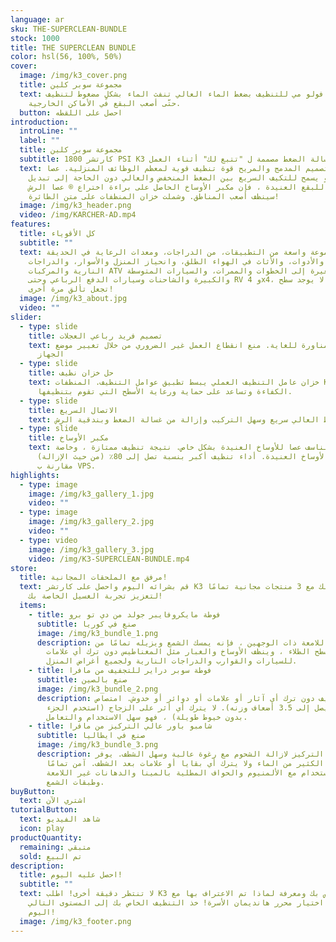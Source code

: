 ```yaml
---
language: ar
sku: THE-SUPERCLEAN-BUNDLE
stock: 1000
title: THE SUPERCLEAN BUNDLE
color: hsl(56, 100%, 50%)
cover:
  image: /img/k3_cover.png
  title: مجموعة سوبر كلين
  text: آلة كاي 3 فولو مي للتنظيف بضغط الماء العالي تنفث الماء بشكلٍ مضغوط لتنظيف
    حتّى أصعب البقع في الأماكن الخارجية.
  button: احصل على اللقطه
introduction:
  introLine: ""
  label: ""
  title: مجموعة سوبر كلين
  subtitle: كارتشر 1800 PSI K3 اتبعني غسالة الضغط مصممة ل "تتبع لك" أثناء العمل
  text: يوفر التصميم المدمج والمريح قوة تنظيف قوية لمعظم الوظائف المنزلية. عصا
    رذاذ فاريو يسمح للتكيف السريع بين الضغط المنخفض والعالي دون الحاجة إلى تبديل
    الفوهات. للبقع العنيدة ، فإن مكبر الأوساخ الحاصل على براءة اختراع ® عصا الرش
    سينظف أصعب المناطق. وشملت خزان المنظفات على متن الطائرة!
  image: /img/k3_header.png
  video: /img/KARCHER-AD.mp4
features:
  title: كل الأقوياء
  subtitle: ""
  text: مع مجموعة واسعة من التطبيقات، من الدراجات، ومعدات الرعاية في الحديقة
    والأدوات، والأثاث في الهواء الطلق، وانحياز المنزل والأسوار، والدراجات
    النارية والمركبات ATV والصغيرة إلى الخطوات والممرات، والسيارات المتوسطة
    والكبيرة والشاحنات وسيارات الدفع الرباعي وحتى RV و 4x4، لا يوجد سطح K3 لن
    تجعل تألق مرة أخرى!
  image: /img/k3_about.jpg
  video: ""
slider:
  - type: slide
    title: تصميم فريد رباعي العجلات
    text: المحمول والمناورة للغاية. منع انقطاع العمل غير الضروري من خلال تغيير موضع
      الجهاز
  - type: slide
    title: حل خزان نظيف
    text: خزان عامل التنظيف العملي يبسط تطبيق عوامل التنظيف. المنظفات Kärcher زيادة
      الكفاءة وتساعد على حماية ورعاية الأسطح التي تقوم بتنظيفها.
  - type: slide
    title: الاتصال السريع
    text: خرطوم الضغط العالي سريع وسهل التركيب وإزالة من غسالة الضغط وبندقية الرش.
  - type: slide
    title: مكبر الأوساخ
    text: الأوساخ الناسف عصا للأوساخ العنيدة بشكل خاص. نتيجة تنظيف ممتازة ، وخاصة
      على الأوساخ العنيدة. أداء تنظيف أكبر بنسبة تصل إلى 80٪ (من حيث الإزالة)
      مقارنة ب VPS.
highlights:
  - type: image
    image: /img/k3_gallery_1.jpg
    video: ""
  - type: image
    image: /img/k3_gallery_2.jpg
    video: ""
  - type: video
    image: /img/k3_gallery_3.jpg
    video: /img/K3-SUPERCLEAN-BUNDLE.mp4
store:
  title: مرفق مع الملحقات المجانية!
  text: قم بشرائه اليوم واحصل على كارتشر K3 الخاص بك مع 3 منتجات مجانية تمامًا
    لتعزيز تجربة الغسيل الخاصة بك!
  items:
    - title: فوطة مايكروفايبر جولد من دي تو برو
      subtitle: صنع في كوريا
      image: /img/k3_bundle_1.png
      description: بفضل نهايته اللامعة ذات الوجهين ، فإنه يمسك الشمع ويزيله تمامًا من
        سطح الطلاء ، وينظف الأوساخ والغبار مثل المغناطيس دون ترك أي علامات.
        للسيارات والقوارب والدراجات النارية ولجميع أغراض المنزل.
    - title: فوطة سوبر دراير للتجفيف من مافرا
      subtitle: صنع بالصين
      image: /img/k3_bundle_2.png
      description: مثالي للتجفيف دون ترك أي آثار أو علامات أو دوائر أو خدوش. امتصاص
        كبير (يصل إلى 3.5 أضعاف وزنه). لا يترك أي أثر على الزجاج (استخدم الجزء
        بدون خيوط طويلة) ، فهو سهل الاستخدام والتعامل.
    - title: شامبو باور عالي التركيز من مافرا
      subtitle: صنع في ايطاليا
      image: /img/k3_bundle_3.png
      description: شامبو عالي التركيز لازالة الشحوم مع رغوة عالية وسهل الشطف. يوفر
        الكثير من الماء ولا يترك أي بقايا أو علامات بعد الشطف. آمن تمامًا
        للاستخدام مع الألمنيوم والحواف المطلية بالمينا والدهانات غير اللامعة
        وطبقات الشمع.
buyButton:
  text: اشتري الآن
tutorialButton:
  text: شاهد الفيديو
  icon: play
productQuantity:
  remaining: متبقي
  sold: تم البيع
description:
  title: احصل عليه اليوم!
  subtitle: ""
  text: لا تنتظر دقيقة أخرى! اطلب K3 الخاص بك ومعرفة لماذا تم الاعتراف بها مع
    جائزة اختيار محرر هانديمان الأسرة! خذ التنظيف الخاص بك إلى المستوى التالي
    اليوم!
  image: /img/k3_footer.png
---
```

